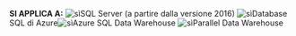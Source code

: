 <Token>**SI APPLICA A:** ![sì](media/yes.png)SQL Server (a partire dalla versione 2016) ![sì](media/yes.png)Database SQL di Azure![sì](media/yes.png)Azure SQL Data Warehouse ![sì](media/yes.png)Parallel Data Warehouse </Token>

